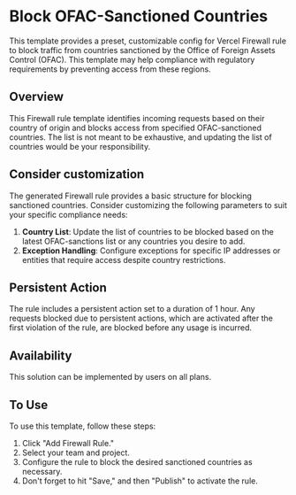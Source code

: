 # Block OFAC-Sanctioned Countries

This template provides a preset, customizable config for Vercel Firewall rule to block traffic from countries sanctioned by the Office of Foreign Assets Control (OFAC). This template may help compliance with regulatory requirements by preventing access from these regions.

## Overview

This Firewall rule template identifies incoming requests based on their country of origin and blocks access from specified OFAC-sanctioned countries. The list is not meant to be exhaustive, and updating the list of countries would be your responsibility.

## Consider customization

The generated Firewall rule provides a basic structure for blocking sanctioned countries. Consider customizing the following parameters to suit your specific compliance needs:

1. **Country List**: Update the list of countries to be blocked based on the latest OFAC-sanctions list or any countries you desire to add.
2. **Exception Handling**: Configure exceptions for specific IP addresses or entities that require access despite country restrictions.

## Persistent Action

The rule includes a persistent action set to a duration of 1 hour. Any requests blocked due to persistent actions, which are activated after the first violation of the rule, are blocked before any usage is incurred.

## Availability

This solution can be implemented by users on all plans.

## To Use

To use this template, follow these steps:

1. Click "Add Firewall Rule."
2. Select your team and project.
3. Configure the rule to block the desired sanctioned countries as necessary.
4. Don't forget to hit "Save," and then "Publish" to activate the rule.